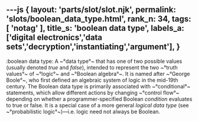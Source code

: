 ---js
{
  layout: 'parts/slot/slot.njk',
  permalink: 'slots/boolean_data_type.html',
  rank_n: 34,
  tags: [ 'notag' ],
  title_s: 'boolean data type',
  labels_a: ['digital electronics','data sets','decryption','instantiating','argument'],
}
---
:boolean data type:
A ~°data type°~ that has one of two possible values (usually denoted <i>true</i> and <i>false</i>), intended to represent the two ~°truth values°~ of ~°logic°~ and ~°Boolean algebra°~. It is named after ~°George Boole°~, who first defined an algebraic system of logic in the mid-19th century. The Boolean data type is primarily associated with ~°conditional°~ statements, which allow different actions by changing ~°control flow°~ depending on whether a programmer-specified Boolean <i>condition</i> evaluates to true or false. It is a special case of a more general <i>logical data type</i> (see ~°probabilistic logic°~)—i.e. logic need not always be Boolean.
